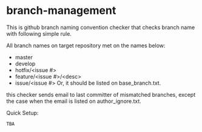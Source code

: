 # branch-management

This is github branch naming convention checker that checks branch name with
following simple rule.

All branch names on target repository  met on the names below:
- master
- develop
- hotfix/\<issue \#>
- feature/\<issue \#>/\<desc>
- issue/\<issue \#>
Or, it should be listed on base_branch.txt.

this checker sends email to last committer of mismatched branches,
except the case when the email is listed on author_ignore.txt.

Quick Setup:
```
TBA
```
